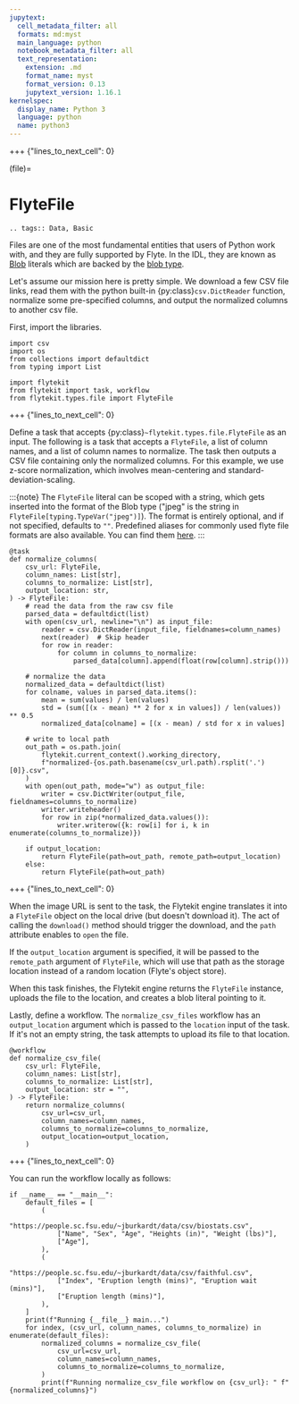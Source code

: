 ```yaml
---
jupytext:
  cell_metadata_filter: all
  formats: md:myst
  main_language: python
  notebook_metadata_filter: all
  text_representation:
    extension: .md
    format_name: myst
    format_version: 0.13
    jupytext_version: 1.16.1
kernelspec:
  display_name: Python 3
  language: python
  name: python3
---
```


+++ {"lines_to_next_cell": 0}

(file)=

# FlyteFile

```{eval-rst}
.. tags:: Data, Basic
```

Files are one of the most fundamental entities that users of Python work with,
and they are fully supported by Flyte. In the IDL, they are known as
[Blob](https://github.com/flyteorg/flyteidl/blob/master/protos/flyteidl/core/literals.proto#L33)
literals which are backed by the
[blob type](https://github.com/flyteorg/flyteidl/blob/master/protos/flyteidl/core/types.proto#L47).

Let's assume our mission here is pretty simple. We download a few CSV file
links, read them with the python built-in {py:class}`csv.DictReader` function,
normalize some pre-specified columns, and output the normalized columns to
another csv file.

First, import the libraries.

```{code-cell}
import csv
import os
from collections import defaultdict
from typing import List

import flytekit
from flytekit import task, workflow
from flytekit.types.file import FlyteFile
```

+++ {"lines_to_next_cell": 0}

Define a task that accepts {py:class}`~flytekit.types.file.FlyteFile` as an input.
The following is a task that accepts a `FlyteFile`, a list of column names,
and a list of column names to normalize. The task then outputs a CSV file
containing only the normalized columns. For this example, we use z-score normalization,
which involves mean-centering and standard-deviation-scaling.

:::{note}
The `FlyteFile` literal can be scoped with a string, which gets inserted
into the format of the Blob type ("jpeg" is the string in
`FlyteFile[typing.TypeVar("jpeg")]`). The format is entirely optional,
and if not specified, defaults to `""`.
Predefined aliases for commonly used flyte file formats are also available.
You can find them [here](https://github.com/flyteorg/flytekit/blob/master/flytekit/types/file/__init__.py).
:::

```{code-cell}
@task
def normalize_columns(
    csv_url: FlyteFile,
    column_names: List[str],
    columns_to_normalize: List[str],
    output_location: str,
) -> FlyteFile:
    # read the data from the raw csv file
    parsed_data = defaultdict(list)
    with open(csv_url, newline="\n") as input_file:
        reader = csv.DictReader(input_file, fieldnames=column_names)
        next(reader)  # Skip header
        for row in reader:
            for column in columns_to_normalize:
                parsed_data[column].append(float(row[column].strip()))

    # normalize the data
    normalized_data = defaultdict(list)
    for colname, values in parsed_data.items():
        mean = sum(values) / len(values)
        std = (sum([(x - mean) ** 2 for x in values]) / len(values)) ** 0.5
        normalized_data[colname] = [(x - mean) / std for x in values]

    # write to local path
    out_path = os.path.join(
        flytekit.current_context().working_directory,
        f"normalized-{os.path.basename(csv_url.path).rsplit('.')[0]}.csv",
    )
    with open(out_path, mode="w") as output_file:
        writer = csv.DictWriter(output_file, fieldnames=columns_to_normalize)
        writer.writeheader()
        for row in zip(*normalized_data.values()):
            writer.writerow({k: row[i] for i, k in enumerate(columns_to_normalize)})

    if output_location:
        return FlyteFile(path=out_path, remote_path=output_location)
    else:
        return FlyteFile(path=out_path)
```

+++ {"lines_to_next_cell": 0}

When the image URL is sent to the task, the Flytekit engine translates it into a `FlyteFile` object on the local
drive (but doesn't download it). The act of calling the `download()` method should trigger the download, and the `path`
attribute enables to `open` the file.

If the `output_location` argument is specified, it will be passed to the `remote_path` argument of `FlyteFile`,
which will use that path as the storage location instead of a random location (Flyte's object store).

When this task finishes, the Flytekit engine returns the `FlyteFile` instance, uploads the file to the location, and
creates a blob literal pointing to it.

Lastly, define a workflow. The `normalize_csv_files` workflow has an `output_location` argument which is passed
to the `location` input of the task. If it's not an empty string, the task attempts to
upload its file to that location.

```{code-cell}
@workflow
def normalize_csv_file(
    csv_url: FlyteFile,
    column_names: List[str],
    columns_to_normalize: List[str],
    output_location: str = "",
) -> FlyteFile:
    return normalize_columns(
        csv_url=csv_url,
        column_names=column_names,
        columns_to_normalize=columns_to_normalize,
        output_location=output_location,
    )
```

+++ {"lines_to_next_cell": 0}

You can run the workflow locally as follows:

```{code-cell}
if __name__ == "__main__":
    default_files = [
        (
            "https://people.sc.fsu.edu/~jburkardt/data/csv/biostats.csv",
            ["Name", "Sex", "Age", "Heights (in)", "Weight (lbs)"],
            ["Age"],
        ),
        (
            "https://people.sc.fsu.edu/~jburkardt/data/csv/faithful.csv",
            ["Index", "Eruption length (mins)", "Eruption wait (mins)"],
            ["Eruption length (mins)"],
        ),
    ]
    print(f"Running {__file__} main...")
    for index, (csv_url, column_names, columns_to_normalize) in enumerate(default_files):
        normalized_columns = normalize_csv_file(
            csv_url=csv_url,
            column_names=column_names,
            columns_to_normalize=columns_to_normalize,
        )
        print(f"Running normalize_csv_file workflow on {csv_url}: " f"{normalized_columns}")
```
